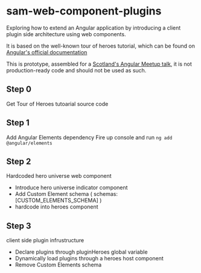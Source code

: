 # sam-web-component-plugins

Exploring how to extend an Angular application by introducing a client plugin side architecture using web components. 

It is based on the well-known tour of heroes tutorial, which can be found on [Angular's official documentation](https://angular.io/tutorial)

This is prototype, assembled for a [Scotland's Angular Meetup talk](https://www.meetup.com/Scotlands-Angular-Meetup), it is not production-ready code and should not be used as such.


## Step 0
Get Tour of Heroes tutoarial source code

## Step 1 
Add Angular Elements dependency
Fire up console and run `ng add @angular/elements`

## Step 2 
Hardcoded hero universe web component
- Introduce hero universe indicator component
- Add Custom Element schema ( schemas: [CUSTOM_ELEMENTS_SCHEMA] )
- hardcode into heroes component

## Step 3
client side plugin infrustructure
- Declare plugins through pluginHeroes global variable
- Dynamically load plugins through a heroes host component
- Remove Custom Elements schema